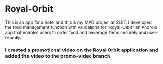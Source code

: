 # Royal-Orbit
This is an app for a hotel and this is my MAD project at SLIIT. I developed the food management function with validations for "Royal-Orbit" an Android app that enables users to order food and beverage items securely and user-friendly.

### I created a promotional video on the Royal Orbit application and added the video to the promo-video branch
